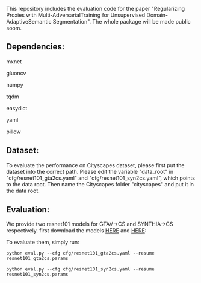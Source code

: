 This repository includes the evaluation code for the paper "Regularizing Proxies with Multi-AdversarialTraining for Unsupervised Domain-AdaptiveSemantic Segmentation". The whole package will be made public soom.

## Dependencies:
mxnet

gluoncv

numpy

tqdm

easydict

yaml

pillow


## Dataset:
To evaluate the performance on Cityscapes dataset, please first put the dataset into the correct path. Please edit the variable "data_root" in "cfg/resnet101_gta2cs.yaml" and "cfg/resnet101_syn2cs.yaml", which points to the data root. Then name the Cityscapes folder "cityscapes" and put it in the data root. 

## Evaluation:
We provide two resnet101 models for GTAV->CS and SYNTHIA->CS respectively. first download the models [HERE](https://1drv.ms/u/s!Akvzt7Vno--Za-wbJG3sYFT4_7Q?e=sNmqkQ) and [HERE](https://1drv.ms/u/s!Akvzt7Vno--ZarB0vDBR6FFGLNg?e=BhXvgv):

To evaluate them, simply run:

```python eval.py --cfg cfg/resnet101_gta2cs.yaml --resume resnet101_gta2cs.params```

```python eval.py --cfg cfg/resnet101_syn2cs.yaml --resume resnet101_syn2cs.params```